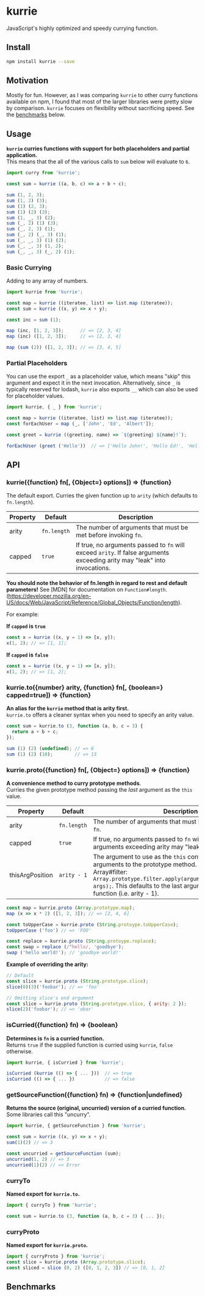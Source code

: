 # kurrie
JavaScript's highly optimized and speedy currying function.

## Install
```bash
npm install kurrie --save
```

## Motivation
Mostly for fun. However, as I was comparing `kurrie` to other curry functions available on npm,
I found that most of the larger libraries were pretty slow by comparison. `kurrie` focuses on
flexibility without sacrificing speed. See the [benchmarks](#benchmarks) below.

## Usage
**`kurrie` curries functions with support for both placeholders and partial application.**   
This means that the all of the various calls to `sum` below will evaluate to `6`.

```js
import curry from 'kurrie';

const sum = kurrie ((a, b, c) => a + b + c);

sum (1, 2, 3);
sum (1, 2) (3);
sum (1) (2, 3);
sum (1) (2) (3);
sum (1, _, 3) (2);
sum (_, 2) (1) (3);
sum (_, 2, 3) (1);
sum (_, 2) (_, 3) (1);
sum (_, _, 3) (1) (2);
sum (_, _, 3) (1, 2);
sum (_, _, 3) (_, 2) (1);
```

### Basic Currying
Adding to any array of numbers.

```js
import kurrie from 'kurrie';

const map = kurrie ((iteratee, list) => list.map (iteratee));
const sum = kurrie ((x, y) => x + y);

const inc = sum (1);

map (inc, [1, 2, 3]);      // => [2, 3, 4]
map (inc) ([1, 2, 3]);     // => [2, 3, 4]

map (sum (2)) ([1, 2, 3]); // => [3, 4, 5]

```

### Partial Placeholders
You can use the export `_` as a placeholder value, which means "skip" this argument and expect
it in the next invocation. Alternatively, since `_` is typically reserved for lodash, `kurrie`
also exports `__` which can also be used for placeholder values.

```js
import kurrie, { _ } from 'kurrie';

const map = kurrie ((iteratee, list) => list.map (iteratee));
const forEachUser = map (_, ['John', 'Ed', 'Albert']);

const greet = kurrie ((greeting, name) => `${greeting} ${name}!`);

forEachUser (greet ('Hello'))  // => ['Hello John!', 'Hello Ed!', 'Hello Albert!']
```

## API

### kurrie({function} fn[, {Object=} options]) => {function}
The default export. Curries the given function up to `arity` (which defaults to `fn.length`).

| Property | Default     | Description |
| -------- | ----------- | ----------- |
| arity    | `fn.length` | The number of arguments that must be met before invoking `fn`. |
| capped   | `true`      | If true, no arguments passed to `fn` will exceed `arity`. If false arguments exceeding arity may "leak" into invocations. |

**You should note the behavior of fn.length in regard to rest and default parameters!**
See [MDN] for documentation on `Function#length`. (https://developer.mozilla.org/en-US/docs/Web/JavaScript/Reference/Global_Objects/Function/length).

For example:

**If `capped` is `true`**

```js
const x = kurrie ((x, y = 1) => [x, y]);
x(1, 2); // => [1, 1];
```

**If `capped` is `false`**

```js
const x = kurrie ((x, y = 1) => [x, y]);
x(1, 2); // => [1, 2];
```


### kurrie.to({number} arity, {function} fn[, {boolean=} capped=true]) => {function}
**An alias for the `kurrie` method that is arity first.**    
`kurrie.to` offers a cleaner syntax when you need to specify an arity value.

```js
const sum = kurrie.to (3, function (a, b, c = 3) {
  return a + b + c;
});

sum (1) (2) (undefined); // => 6
sum (1) (2) (10);        // => 13
```

### kurrie.proto({function} fn[, {Object=} options]) => {function}
**A convenience method to curry prototype methods**.    
Curries the given prototype method passing the *last* argument as the `this` value.

| Property        | Default     | Description |
| --------------- | ----------- | ----------- |
| arity           | `fn.length` | The number of arguments that must be met before invoking `fn`. |
| capped          | `true`      | If true, no arguments passed to `fn` will exceed `arity`. If false arguments exceeding arity may "leak" into invocations. |
| thisArgPosition | `arity - 1` | The argument to use as the `this` context when applying arguments to the prototype method. For example, using Array#filter: `Array.prototype.filter.apply(arguments[thisArgPosition], args);`. This defaults to the last argument passed to the function (i.e. arity - 1). |

```js
const map = kurrie.proto (Array.prototype.map);
map (x => x * 2) ([1, 2, 3]); // => [2, 4, 6]

const toUpperCase = kurrie.proto (String.protoype.toUpperCase);
toUpperCase ('foo') // => 'FOO'

const replace = kurrie.proto (String.protoype.replace);
const swap = replace (/^hello/, 'goodbye');
swap ('hello world!'); // 'goodbye world!'
```

**Example of overriding the arity:**

```js
// Default
const slice = kurrie.proto (String.prototype.slice);
slice(0)(3)('foobar'); // => 'foo'

// Omitting slice's end argument
const slice = kurrie.proto (String.prototype.slice, { arity: 2 });
slice(2)('foobar'); // => 'obar'
```


### isCurried({function} fn) => {boolean}
**Determines is `fn` is a curried function.**    
Returns `true` if the supplied function is curried using `kurrie`, `false` otherwise.

```js
import kurrie, { isCurried } from 'kurrie';

isCurried (kurrie (() => { ... }))  // => true
isCurried (() => { ... })           // => false
```

### getSourceFunction({function} fn) => {function|undefined}
**Returns the source (original, uncurried) version of a curried function.**    
Some libraries call this "uncurry".

```js
import kurrie, { getSourceFunction } from 'kurrie';

const sum = kurrie ((x, y) => x + y);
sum(1)(2) // => 3

const uncurried = getSourceFunction (sum);
uncurried(1, 2) // => 3
uncurried(1)(2) // => Error
```

### curryTo
**Named export for `kurrie.to`.**

```js
import { curryTo } from 'kurrie';

const sum = kurrie.to (3, function (a, b, c = 3) { ... });
```

### curryProto
**Named export for `kurrie.proto`.**

```js
import { curryProto } from 'kurrie';
const slice = kurrie.proto (Array.prototype.slice);
const sliced = slice (0, 2) ([0, 1, 2, 3]) // => [0, 1, 2]
```

## Benchmarks
